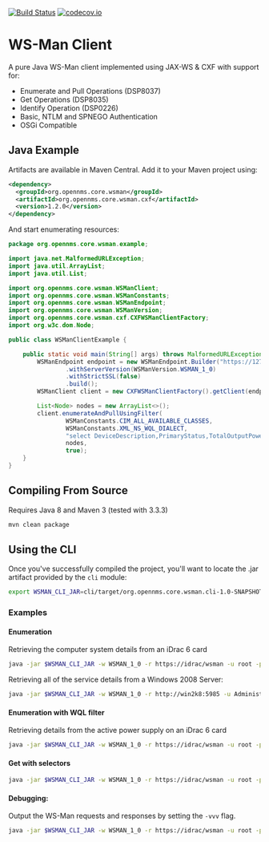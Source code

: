 [![Build Status](https://travis-ci.org/OpenNMS/wsman.svg?branch=master)](https://travis-ci.org/OpenNMS/wsman) [![codecov.io](https://codecov.io/github/OpenNMS/wsman/coverage.svg?branch=master)](https://codecov.io/github/OpenNMS/wsman?branch=master)

# WS-Man Client

A pure Java WS-Man client implemented using JAX-WS & CXF with support for:
* Enumerate and Pull Operations (DSP8037)
* Get Operations (DSP8035)
* Identify Operation (DSP0226)
* Basic, NTLM and SPNEGO Authentication
* OSGi Compatible

## Java Example

Artifacts are available in Maven Central. Add it to your Maven project using:

```xml
<dependency>
  <groupId>org.opennms.core.wsman</groupId>
  <artifactId>org.opennms.core.wsman.cxf</artifactId>
  <version>1.2.0</version>
</dependency>
```

And start enumerating resources:

```java
package org.opennms.core.wsman.example;

import java.net.MalformedURLException;
import java.util.ArrayList;
import java.util.List;

import org.opennms.core.wsman.WSManClient;
import org.opennms.core.wsman.WSManConstants;
import org.opennms.core.wsman.WSManEndpoint;
import org.opennms.core.wsman.WSManVersion;
import org.opennms.core.wsman.cxf.CXFWSManClientFactory;
import org.w3c.dom.Node;

public class WSManClientExample {

    public static void main(String[] args) throws MalformedURLException {
        WSManEndpoint endpoint = new WSManEndpoint.Builder("https://127.0.0.1/wsman")
                .withServerVersion(WSManVersion.WSMAN_1_0)
                .withStrictSSL(false)
                .build();
        WSManClient client = new CXFWSManClientFactory().getClient(endpoint);

        List<Node> nodes = new ArrayList<>();
        client.enumerateAndPullUsingFilter(
                WSManConstants.CIM_ALL_AVAILABLE_CLASSES,
                WSManConstants.XML_NS_WQL_DIALECT,
                "select DeviceDescription,PrimaryStatus,TotalOutputPower,InputVoltage,FirmwareVersion,RedundancyStatus from DCIM_PowerSupplyView where DetailedState != 'Absent' and PrimaryStatus != 0",
                nodes,
                true);
    }
}
```

## Compiling From Source

Requires Java 8 and Maven 3 (tested with 3.3.3)

```sh
mvn clean package
```

## Using the CLI

Once you've successfully compiled the project, you'll want to locate the .jar artifact provided by the `cli` module:

```sh
export WSMAN_CLI_JAR=cli/target/org.opennms.core.wsman.cli-1.0-SNAPSHOT.jar
```

### Examples

#### Enumeration

Retrieving the computer system details from an iDrac 6 card

```sh
java -jar $WSMAN_CLI_JAR -w WSMAN_1_0 -r https://idrac/wsman -u root -p calvin -resourceUri http://schemas.dell.com/wbem/wscim/1/cim-schema/2/DCIM_ComputerSystem
```

Retrieving all of the service details from a Windows 2008 Server:

```sh
java -jar $WSMAN_CLI_JAR -w WSMAN_1_0 -r http://win2k8:5985 -u Administrator -p PASsW0rdz -resourceUri http://schemas.microsoft.com/wbem/wsman/1/wmi/root/cimv2/Win32_Service
```

#### Enumeration with WQL filter

Retrieving details from the active power supply on an iDrac 6 card

```sh
java -jar $WSMAN_CLI_JAR -w WSMAN_1_0 -r https://idrac/wsman -u root -p calvin "select DeviceDescription,PrimaryStatus,TotalOutputPower,InputVoltage,Range1MaxInputPower,FirmwareVersion,RedundancyStatus from DCIM_PowerSupplyView where DetailedState != 'Absent' and PrimaryStatus != 0"
```

#### Get with selectors

```sh
java -jar $WSMAN_CLI_JAR -w WSMAN_1_0 -r https://idrac/wsman -u root -p calvin -o GET -resourceUri http://schemas.dell.com/wbem/wscim/1/cim-schema/2/DCIM_ComputerSystem -s CreationClassName=DCIM_ComputerSystem -s Name=srv:system
```

#### Debugging:

Output the WS-Man requests and responses by setting the `-vvv` flag.

```sh
java -jar $WSMAN_CLI_JAR -w WSMAN_1_0 -r https://idrac/wsman -u root -p calvin -resourceUri http://schemas.dell.com/wbem/wscim/1/cim-schema/2/DCIM_PowerSupplyView -v TRACE -vvv
```
